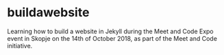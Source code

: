 # buildawebsite
Learning how to build a website in Jekyll during the Meet and Code Expo event in Skopje on the 14th of October 2018, as part of the Meet and Code initiative.
